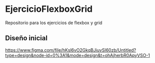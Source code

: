 # EjercicioFlexboxGrid
Repositorio para los ejercicios de flexbox y grid

## Diseño inicial
https://www.figma.com/file/hKsl6vO2GkqBJiuvSI60zb/Untitled?type=design&node-id=0%3A1&mode=design&t=ohAjherbR0ApyVSO-1
